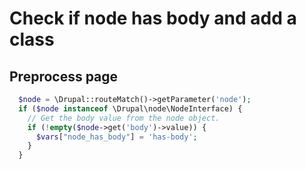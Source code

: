 # Check if node has body and add a class

## Preprocess page

```php
  $node = \Drupal::routeMatch()->getParameter('node');
  if ($node instanceof \Drupal\node\NodeInterface) {
    // Get the body value from the node object.
    if (!empty($node->get('body')->value)) {
      $vars["node_has_body"] = 'has-body';
    }
  }
```

